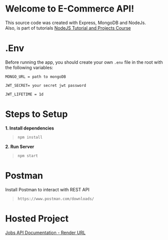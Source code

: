 
# Welcome to E-Commerce API!

This source code was created with Express, MongoDB and NodeJs.  
Also, is part of tutorials [  NodeJS Tutorial and Projects Course](https://www.udemy.com/course/nodejs-tutorial-and-projects-course/) 

# .Env
Before running the app, you should create your own `.env` file in the root with the following variables:

    MONGO_URL = path to mongoDB
    
    JWT_SECRET= your secret jwt password

    JWT_LIFETIME = 1d

# Steps to Setup
 **1. Install dependencies**
  >`npm install`
  
 **2. Run Server**
>`npm start`


# Postman
Install Postman to interact with REST API
>`https://www.postman.com/downloads/`

# Hosted Project

[Jobs API Documentation - Render URL](https://api-jobs.onrender.com/)
